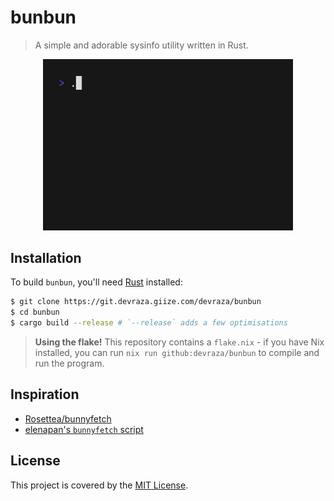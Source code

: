 # bunbun
> A simple and adorable sysinfo utility written in Rust.

<p align="center">
  <img src="./demo/demo.gif" alt="bunbun demo" width="400"/>
</p>

## Installation
To build `bunbun`, you'll need [Rust](https://rust-lang.org) installed:
```bash
$ git clone https://git.devraza.giize.com/devraza/bunbun
$ cd bunbun
$ cargo build --release # `--release` adds a few optimisations
```

> **Using the flake!**
> This repository contains a `flake.nix` - if you have Nix installed, you can run `nix run github:devraza/bunbun` to compile and run the program.

## Inspiration
- [Rosettea/bunnyfetch](https://github.com/Rosettea/bunnyfetch)
- [elenapan's `bunnyfetch` script](https://github.com/elenapan/dotfiles/blob/master/bin/bunnyfetch)

## License
This project is covered by the [MIT License](./LICENSE).
